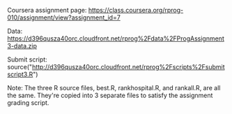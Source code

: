 
Coursera assignment page: https://class.coursera.org/rprog-010/assignment/view?assignment_id=7

Data: https://d396qusza40orc.cloudfront.net/rprog%2Fdata%2FProgAssignment3-data.zip

Submit script: source("http://d396qusza40orc.cloudfront.net/rprog%2Fscripts%2Fsubmitscript3.R")

Note: The three R source files, best.R, rankhospital.R, and rankall.R, are all the same.  They're
copied into 3 separate files to satisfy the assignment grading script.

